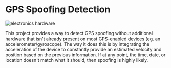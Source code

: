 # GPS Spoofing Detection

![electronics hardware](pi_zero_gps.jpg)

This project provides a way to detect GPS spoofing without additional hardware
that isn't already present on most GPS-enabled devices (eg. an accelerometer/gyroscope).
The way it does this is by integrating the acceleration of the device to constantly 
provide an estimated velocity and position based on the previous information. If at 
any point, the time, date, or location doesn't match what it should, then spoofing is 
highly likely.


